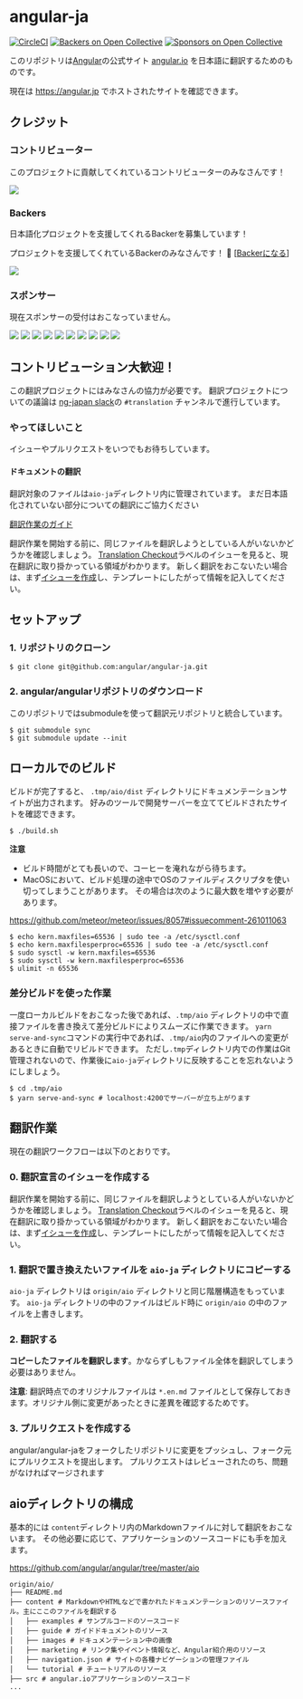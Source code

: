 # angular-ja

[![CircleCI](https://circleci.com/gh/angular/angular-ja/tree/master.svg?style=svg)](https://circleci.com/gh/angular/angular-ja/tree/master)
[![Backers on Open Collective](https://opencollective.com/angular-ja/backers/badge.svg)](#backers)
 [![Sponsors on Open Collective](https://opencollective.com/angular-ja/sponsors/badge.svg)](#sponsors) 

このリポジトリは[Angular](https://github.com/angular/angular)の公式サイト [angular.io](https://angular.io) を日本語に翻訳するためのものです。

現在は https://angular.jp でホストされたサイトを確認できます。

## クレジット

### コントリビューター

このプロジェクトに貢献してくれているコントリビューターのみなさんです！

<a href="graphs/contributors"><img src="https://opencollective.com/angular-ja/contributors.svg?width=890&button=false" /></a>


### Backers

日本語化プロジェクトを支援してくれるBackerを募集しています！

プロジェクトを支援してくれているBackerのみなさんです！ 🙏 [[Backerになる](https://opencollective.com/angular-ja#backer)]

<a href="https://opencollective.com/angular-ja#backers" target="_blank"><img src="https://opencollective.com/angular-ja/backers.svg?width=890"></a>


### スポンサー

現在スポンサーの受付はおこなっていません。

<!--
Support this project by becoming a sponsor. Your logo will show up here with a link to your website. [[Become a sponsor](https://opencollective.com/angular-ja#sponsor)]
-->

<a href="https://opencollective.com/angular-ja/sponsor/0/website" target="_blank"><img src="https://opencollective.com/angular-ja/sponsor/0/avatar.svg"></a>
<a href="https://opencollective.com/angular-ja/sponsor/1/website" target="_blank"><img src="https://opencollective.com/angular-ja/sponsor/1/avatar.svg"></a>
<a href="https://opencollective.com/angular-ja/sponsor/2/website" target="_blank"><img src="https://opencollective.com/angular-ja/sponsor/2/avatar.svg"></a>
<a href="https://opencollective.com/angular-ja/sponsor/3/website" target="_blank"><img src="https://opencollective.com/angular-ja/sponsor/3/avatar.svg"></a>
<a href="https://opencollective.com/angular-ja/sponsor/4/website" target="_blank"><img src="https://opencollective.com/angular-ja/sponsor/4/avatar.svg"></a>
<a href="https://opencollective.com/angular-ja/sponsor/5/website" target="_blank"><img src="https://opencollective.com/angular-ja/sponsor/5/avatar.svg"></a>
<a href="https://opencollective.com/angular-ja/sponsor/6/website" target="_blank"><img src="https://opencollective.com/angular-ja/sponsor/6/avatar.svg"></a>
<a href="https://opencollective.com/angular-ja/sponsor/7/website" target="_blank"><img src="https://opencollective.com/angular-ja/sponsor/7/avatar.svg"></a>
<a href="https://opencollective.com/angular-ja/sponsor/8/website" target="_blank"><img src="https://opencollective.com/angular-ja/sponsor/8/avatar.svg"></a>
<a href="https://opencollective.com/angular-ja/sponsor/9/website" target="_blank"><img src="https://opencollective.com/angular-ja/sponsor/9/avatar.svg"></a>

## コントリビューション大歓迎！

この翻訳プロジェクトにはみなさんの協力が必要です。
翻訳プロジェクトについての議論は [ng-japan slack](http://slack-invite.ngjapan.org)の `#translation` チャンネルで進行しています。

### やってほしいこと

イシューやプルリクエストをいつでもお待ちしています。

#### ドキュメントの翻訳

翻訳対象のファイルは`aio-ja`ディレクトリ内に管理されています。
まだ日本語化されていない部分についての翻訳にご協力ください

[翻訳作業のガイド](https://github.com/angular/angular-ja/blob/master/README.md#%E7%BF%BB%E8%A8%B3%E4%BD%9C%E6%A5%AD)

翻訳作業を開始する前に、同じファイルを翻訳しようとしている人がいないかどうかを確認しましょう。
[Translation Checkout](https://github.com/angular/angular-ja/labels/type%3A%20Translation%20Checkout)ラベルのイシューを見ると、現在翻訳に取り掛かっている領域がわかります。
新しく翻訳をおこないたい場合は、まず[イシューを作成](https://github.com/angular/angular-ja/issues/new)し、テンプレートにしたがって情報を記入してください。

## セットアップ

### 1. リポジトリのクローン

```
$ git clone git@github.com:angular/angular-ja.git
```

### 2. angular/angularリポジトリのダウンロード

このリポジトリではsubmoduleを使って翻訳元リポジトリと統合しています。

```
$ git submodule sync
$ git submodule update --init
```

## ローカルでのビルド

ビルドが完了すると、 `.tmp/aio/dist` ディレクトリにドキュメンテーションサイトが出力されます。
好みのツールで開発サーバーを立ててビルドされたサイトを確認できます。

```
$ ./build.sh
```

**注意**

- ビルド時間がとても長いので、コーヒーを淹れながら待ちます。
- MacOSにおいて、ビルド処理の途中でOSのファイルディスクリプタを使い切ってしまうことがあります。
  その場合は次のように最大数を増やす必要があります。

https://github.com/meteor/meteor/issues/8057#issuecomment-261011063

```
$ echo kern.maxfiles=65536 | sudo tee -a /etc/sysctl.conf
$ echo kern.maxfilesperproc=65536 | sudo tee -a /etc/sysctl.conf
$ sudo sysctl -w kern.maxfiles=65536
$ sudo sysctl -w kern.maxfilesperproc=65536
$ ulimit -n 65536
```

### 差分ビルドを使った作業

一度ローカルビルドをおこなった後であれば、`.tmp/aio` ディレクトリの中で直接ファイルを書き換えて差分ビルドによりスムーズに作業できます。
`yarn serve-and-sync`コマンドの実行中であれば、`.tmp/aio`内のファイルへの変更があるときに自動でリビルドできます。
ただし`.tmp`ディレクトリ内での作業はGit管理されないので、作業後に`aio-ja`ディレクトリに反映することを忘れないようにしましょう。

```
$ cd .tmp/aio
$ yarn serve-and-sync # localhost:4200でサーバーが立ち上がります
```

## 翻訳作業

現在の翻訳ワークフローは以下のとおりです。

### 0. 翻訳宣言のイシューを作成する

翻訳作業を開始する前に、同じファイルを翻訳しようとしている人がいないかどうかを確認しましょう。
[Translation Checkout](https://github.com/angular/angular-ja/labels/type%3A%20Translation%20Checkout)ラベルのイシューを見ると、現在翻訳に取り掛かっている領域がわかります。
新しく翻訳をおこないたい場合は、まず[イシューを作成](https://github.com/angular/angular-ja/issues/new)し、テンプレートにしたがって情報を記入してください。

### 1. 翻訳で置き換えたいファイルを `aio-ja` ディレクトリにコピーする

`aio-ja` ディレクトリは `origin/aio` ディレクトリと同じ階層構造をもっています。
`aio-ja` ディレクトリの中のファイルはビルド時に `origin/aio` の中のファイルを上書きします。

### 2. 翻訳する

**コピーしたファイルを翻訳します**。かならずしもファイル全体を翻訳してしまう必要はありません。

**注意**: 翻訳時点でのオリジナルファイルは `*.en.md` ファイルとして保存しておきます。オリジナル側に変更があったときに差異を確認するためです。

### 3. プルリクエストを作成する

angular/angular-jaをフォークしたリポジトリに変更をプッシュし、フォーク元にプルリクエストを提出します。
プルリクエストはレビューされたのち、問題がなければマージされます

## aioディレクトリの構成

基本的には `content`ディレクトリ内のMarkdownファイルに対して翻訳をおこないます。
その他必要に応じて、アプリケーションのソースコードにも手を加えます。

https://github.com/angular/angular/tree/master/aio

```
origin/aio/
├── README.md
├── content # MarkdownやHTMLなどで書かれたドキュメンテーションのリソースファイル。主にここのファイルを翻訳する
│   ├── examples # サンプルコードのソースコード
│   ├── guide # ガイドドキュメントのリソース
│   ├── images # ドキュメンテーション中の画像
│   ├── marketing # リンク集やイベント情報など、Angular紹介用のリソース
│   ├── navigation.json # サイトの各種ナビゲーションの管理ファイル
│   └── tutorial # チュートリアルのリソース
├── src # angular.ioアプリケーションのソースコード
...
```
